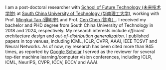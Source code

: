 I am a post-doctoral researcher with [School of Future Technology (未来技术学院)](https://www2.scut.edu.cn/ft/) at [South China University of Technology (华南理工大学)](https://www.scut.edu.cn/), working with Prof. [Mingkui Tan (谭明奎)](https://tanmingkui.github.io/) and Prof. [Cen Chen (陈岑）](https://scholar.google.com/citations?user=pPsNBWUAAAAJ). I received my bachelor and PHD degree from South China University of Technology in 2018 and 2024, respectively. My research interests include <em>efficient architecture design</em> and <em>out-of-distribution generalization</em>. I published papers in top venues, including ICML, ICLR, CVPR, AAAI, IEEE TCSVT and Neural Networks. As of now, my research has been cited more than 945 times, as reported by [Google Scholar](https://scholar.google.com/citations?user=NHZCt2EAAAAJ).I served as the reviewer for several top-tier machine learning/computer vision conferences, including ICLR, ICML, NeurIPS, CVPR, ICCV, ECCV and AAAI.